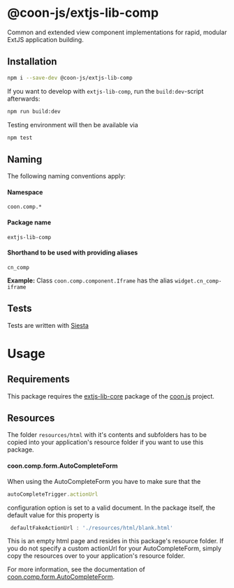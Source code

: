 # @coon-js/extjs-lib-comp  
Common and extended view component implementations for rapid, modular ExtJS application building.

## Installation
```bash
npm i --save-dev @coon-js/extjs-lib-comp
```

If you want to develop with `extjs-lib-comp`, run the `build:dev`-script afterwards:
```bash
npm run build:dev
```
Testing environment will then be available via

```bash
npm test
```



## Naming
The following naming conventions apply:

#### Namespace
`coon.comp.*`
#### Package name
`extjs-lib-comp`
#### Shorthand to be used with providing aliases
`cn_comp`

**Example:**
Class `coon.comp.component.Iframe` has the alias `widget.cn_comp-iframe`

## Tests
Tests are written with [Siesta](https://bryntum.com/siesta)

# Usage
## Requirements
This package requires the [extjs-lib-core](https://github.com/coon-js/extjs-lib-core) package of the [coon.js](https://github.com/coon-js) project.

## Resources
The folder `resources/html` with it's contents and subfolders has to be copied into your
application's resource folder if you want to use this package.


#### coon.comp.form.AutoCompleteForm
When using the AutoCompleteForm you have to make sure that the
```javascript
autoCompleteTrigger.actionUrl
```
configuration option is set to a valid document. In the package itself, the
default value for this property is
```javascript
 defaultFakeActionUrl : './resources/html/blank.html'
```
This is an empty html page and resides in this package's resource folder.
If you do not specify a custom actionUrl for your AutoCompleteForm, simply copy the resources over to your application's resource folder.

For more information, see the documentation of [coon.comp.form.AutoCompleteForm](https://github.com/coon-js/extjs-lib-comp/blob/master/classic/src/form/AutoCompleteForm.js).